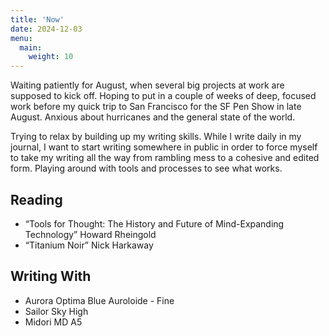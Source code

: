 ```yaml
---
title: 'Now'
date: 2024-12-03
menu:
  main:
    weight: 10
---
```


Waiting patiently for August, when several big projects at work are supposed to kick off. Hoping to put in a couple of weeks of deep, focused work before my quick trip to San Francisco for the SF Pen Show in late August. Anxious about hurricanes and the general state of the world. 

Trying to relax by building up my writing skills. While I write daily in my journal, I want to start writing somewhere in public in order to force myself to take my writing all the way from rambling mess to a cohesive and edited form. Playing around with tools and processes to see what works. 

## Reading

- “Tools for Thought: The History and Future of Mind-Expanding Technology” Howard Rheingold
- “Titanium Noir” Nick Harkaway

## Writing With

- Aurora Optima Blue Auroloide - Fine
- Sailor Sky High
- Midori MD A5
